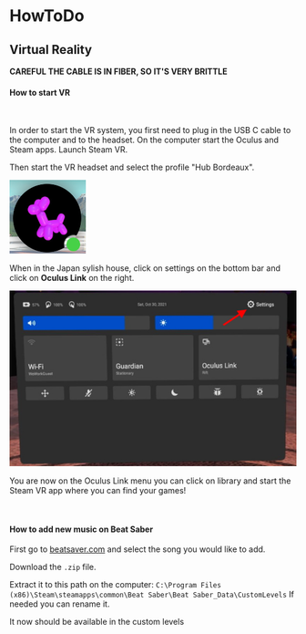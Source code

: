 # HowToDo

## Virtual Reality

**CAREFUL THE CABLE IS IN FIBER, SO IT'S VERY BRITTLE**

#### How to start VR

<br/>

In order to start the VR system, you first need to plug in the USB C cable to the computer and to the headset.
On the computer start the Oculus and Steam apps.
Launch Steam VR.

Then start the VR headset and select the profile "Hub Bordeaux".

![Oculus Profile](img/VR/profile.png)

When in the Japan sylish house, click on settings on the bottom bar and click on **Oculus Link** on the right.

![Oculus link](img/VR/oculus_link.png)

You are now on the Oculus Link menu you can click on library and start the Steam VR app where you can find your games!

<br/>

#### How to add new music on Beat Saber

First go to [beatsaver.com](https://beatsaver.com/) and select the song you would like to add.

Download the `.zip` file.

Extract it to this path on the computer:
`C:\Program Files (x86)\Steam\steamapps\common\Beat Saber\Beat Saber_Data\CustomLevels`
If needed you can rename it.

It now should be available in the custom levels